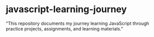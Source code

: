 # javascript-learning-journey
 "This repository documents my journey learning JavaScript through practice projects, assignments, and learning materials."
